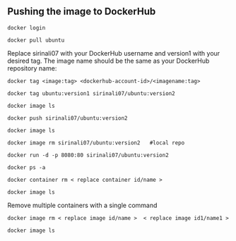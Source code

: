 ## Pushing the image to DockerHub
```
docker login
```
```
docker pull ubuntu
```
Replace sirinali07 with your DockerHub username and version1 with your desired tag. The image name should be the same as your DockerHub repository name:


`docker tag <image:tag> <dockerhub-account-id>/<imagename:tag>`
```
docker tag ubuntu:version1 sirinali07/ubuntu:version2
```
```
docker image ls
```
```
docker push sirinali07/ubuntu:version2
```
```
docker image ls
```
```
docker image rm sirinali07/ubuntu:version2   #local repo
```
```
docker run -d -p 8080:80 sirinali07/ubuntu:version2
```
```
docker ps -a
```
```
docker container rm < replace container id/name >
```
```
docker image ls
```
Remove multiple containers with a single command
```
docker image rm < replace image id/name >  < replace image id1/name1 >
```
```
docker image ls
```

